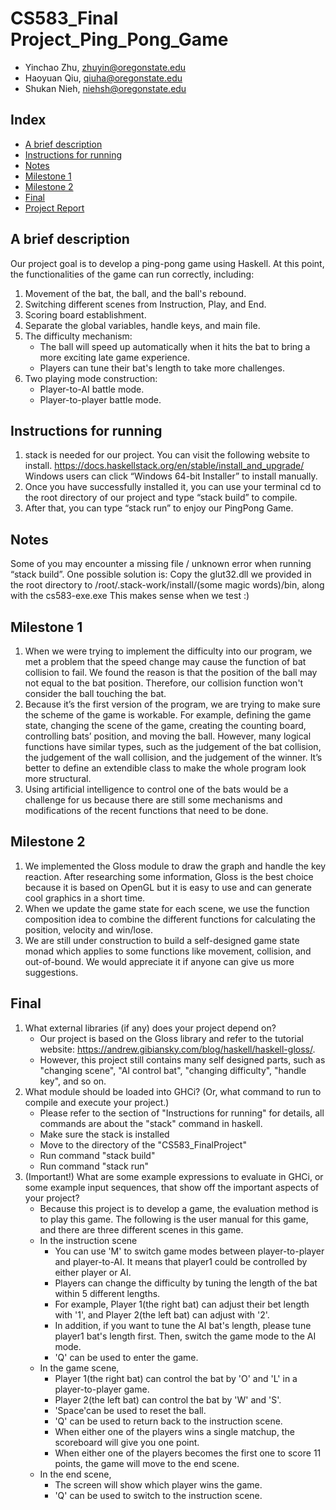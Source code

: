 # CS583_Final Project_Ping_Pong_Game
- Yinchao Zhu, zhuyin@oregonstate.edu
- Haoyuan Qiu, qiuha@oregonstate.edu
- Shukan Nieh, niehsh@oregonstate.edu

## Index
- [A brief description](#a-brief-description)
- [Instructions for running](#instructions-for-running)
- [Notes](#notes)
- [Milestone 1](#milestone-1)
- [Milestone 2](#milestone-2)
- [Final](#final)
- [Project Report](#https://github.com/Michael1cl4/CS583_PingPongGame/blob/main/CS583-Project_Report.pdf)

## A brief description
Our project goal is to develop a ping-pong game using Haskell. At this point, the functionalities of the game can run correctly, including:
1. Movement of the bat, the ball, and the ball's rebound.
2. Switching different scenes from Instruction, Play, and End. 
3. Scoring board establishment.
4. Separate the global variables, handle keys, and main file.
5. The difficulty mechanism:
    - The ball will speed up automatically when it hits the bat to bring a more exciting late game experience. 
    - Players can tune their bat's length to take more challenges.
6. Two playing mode construction:
    - Player-to-AI battle mode.
    - Player-to-player battle mode.


## Instructions for running
1. stack is needed for our project. You can visit the following website to install.
   https://docs.haskellstack.org/en/stable/install_and_upgrade/
   Windows users can click “Windows 64-bit Installer” to install manually.
2. Once you have successfully installed it, you can use your terminal cd to the root directory of our project and type “stack build” to compile.
3. After that, you can type “stack run” to enjoy our PingPong Game.

## Notes
Some of you may encounter a missing file / unknown error when running “stack build”.
One possible solution is:
Copy the glut32.dll we provided in the root directory to /root/.stack-work/install/(some magic words)/bin, along with the cs583-exe.exe
This makes sense when we test :)


## Milestone 1
1. When we were trying to implement the difficulty into our program, we met a problem that the speed change may cause the function of bat collision to fail. 
   We found the reason is that the position of the ball may not equal to the bat position. Therefore, our collision function won't consider the ball touching the bat.
2. Because it’s the first version of the program, we are trying to make sure the scheme of the game is workable. For example, defining the game state, changing the scene of the game, creating the counting board, controlling bats’ position, and moving the ball. However, many logical functions have similar types, such as the judgement of the bat collision, the judgement of the wall collision, and the judgement of the winner. It’s better to define an extendible class to make the whole program look more structural.
3. Using artificial intelligence to control one of the bats would be a challenge for us because there are still some mechanisms and modifications of the recent functions that need to be done.


## Milestone 2
1. We implemented the Gloss module to draw the graph and handle the key reaction. After researching some information, Gloss is the best choice because it is based on OpenGL but it is easy to use and can generate cool graphics in a short time.
2. When we update the game state for each scene, we use the function composition idea to combine the different functions for calculating the position, velocity and win/lose.
3. We are still under construction to build a self-designed game state monad which applies to some functions like movement, collision, and out-of-bound. We would appreciate it if anyone can give us more suggestions.

## Final
1. What external libraries (if any) does your project depend on?
    - Our project is based on the Gloss library and refer to the tutorial website: https://andrew.gibiansky.com/blog/haskell/haskell-gloss/.
    - However, this project still contains many self designed parts, such as "changing scene", "AI control bat", "changing difficulty", "handle key", and so on.
2. What module should be loaded into GHCi? (Or, what command to run to compile and execute your project.)
    - Please refer to the section of "Instructions for running" for details, all commands are about the "stack" command in haskell.
    - Make sure the stack is installed
    - Move to the directory of the "CS583_FinalProject"
    - Run command "stack build"
    - Run command "stack run"
3. (Important!) What are some example expressions to evaluate in GHCi, or some example input sequences, that show off the important aspects of your project?
    - Because this project is to develop a game, the evaluation method is to play this game. The following is the user manual for this game, and there are three different scenes in this game.
    - In the instruction scene  
      - You can use 'M' to switch game modes between player-to-player and player-to-AI. It means that player1 could be controlled by either player or AI.
      - Players can change the difficulty by tuning the length of the bat within 5 different lengths. 
      - For example, Player 1(the right bat) can adjust their bet length with '1', and Player 2(the left bat) can adjust with '2'. 
      - In addition, if you want to tune the AI bat's length, please tune player1 bat's length first. Then, switch the game mode to the AI mode.
      - 'Q' can be used to enter the game.
    - In the game scene,
      - Player 1(the right bat) can control the bat by 'O' and 'L' in a player-to-player game.
      - Player 2(the left bat) can control the bat by 'W' and 'S'.
      - 'Space'can be used to reset the ball.
      - 'Q' can be used to return back to the instruction scene.
      - When either one of the players wins a single matchup, the scoreboard will give you one point.
      - When either one of the players becomes the first one to score 11 points, the game will move to the end scene.
    - In the end scene,
      - The screen will show which player wins the game.
      - 'Q' can be used to switch to the instruction scene.


